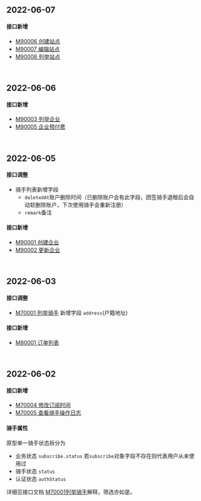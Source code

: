 ## 2022-06-07

#### 接口新增

- [M90006 创建站点](http://localhost:5533/docs#tag/M/operation/ManagerEnterpriseCreateStation)
- [M90007 编辑站点](http://localhost:5533/docs#tag/M/operation/ManagerEnterpriseModifyStation)
- [M90008 列举站点](http://localhost:5533/docs#tag/M/operation/ManagerEnterpriseListStation)



<br />

## 2022-06-06

#### 接口新增

- [M90003 列举企业](/docs#tag/M/operation/ManagerEnterpriseList)
- [M90005 企业预付费](/docs#tag/M/operation/ManagerEnterprisePrepayment)



<br />

## 2022-06-05

#### 接口调整

- 骑手列表新增字段
  - `deletedAt`账户删除时间（已删除账户会有此字段，团签骑手退租后会自动软删除账户，下次使用骑手会重新注册）
  - `remark`备注



#### 接口新增

- [M90001 创建企业](/docs#tag/M/operation/ManagerEnterpriseCreate)
- [M90002 更新企业](/docs#tag/M/operation/ManagerEnterpriseModify)



<br />

## 2022-06-03

#### 接口调整

- [M70001 列举骑手](/docs#tag/M/operation/RiderList) 新增字段 `address`(户籍地址)



#### 接口新增

- [M80001 订单列表](/docs#tag/M/operation/ManagerOrderList)



<br />

## 2022-06-02

#### 接口新增

- [M70004 修改订阅时间](/docs#tag/M/operation/ManagerSubscribeAlter)
- [M70005 查看骑手操作日志](/docs#tag/M/operation/ManagerRiderLog)



#### 骑手属性

原型单一骑手状态拆分为

- 业务状态 `subscribe.status`  若`subscribe`对象字段不存在则代表用户从未使用过
- 骑手状态 `status` 
- 认证状态 `authStatus`

详细见接口文档 [M70001列举骑手](/docs#tag/M/operation/RiderList)解释，筛选亦如是。

